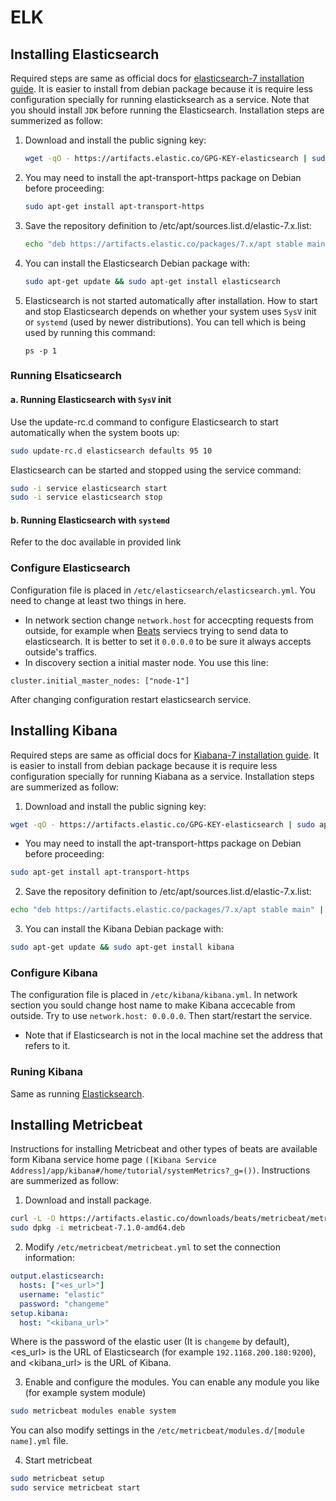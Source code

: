 # ELK

## Installing Elasticsearch
Required steps are same as official docs for  [elasticsearch-7 installation guide](https://www.elastic.co/guide/en/elasticsearch/reference/7.1/deb.html).
It is easier to install from debian package because it is require less configuration
specially for running elasticksearch as a service. 
Note that you should install `JDK` before running the Elasticsearch.
Installation steps are summerized as follow:

1. Download and install the public signing key:
   
    ``` sh
    wget -qO - https://artifacts.elastic.co/GPG-KEY-elasticsearch | sudo apt-key add -
    ```
2. You may need to install the apt-transport-https package on Debian before proceeding:

    ```sh
    sudo apt-get install apt-transport-https
    ``` 
3. Save the repository definition to /etc/apt/sources.list.d/elastic-7.x.list:
    
    ```sh
    echo "deb https://artifacts.elastic.co/packages/7.x/apt stable main" | sudo tee -a /etc/apt/sources.list.d/elastic-7.x.list
    ```
4. You can install the Elasticsearch Debian package with:

    ``` sh
    sudo apt-get update && sudo apt-get install elasticsearch
    ```

5. Elasticsearch is not started automatically after installation. How to start and stop Elasticsearch depends on whether your system uses `SysV` init or `systemd` (used by newer distributions). You can tell which is being used by running this command:
    ```
    ps -p 1
    ```
### Running Elsaticsearch <a name="runelastic"></a>
#### a. Running Elasticsearch with `SysV` init 
Use the update-rc.d command to configure Elasticsearch to start automatically when the system boots up:
 
```sh
sudo update-rc.d elasticsearch defaults 95 10
```
   Elasticsearch can be started and stopped using the service command:

```sh
sudo -i service elasticsearch start
sudo -i service elasticsearch stop
```
#### b. Running Elasticsearch with `systemd`
Refer to the doc available in provided link 

### Configure Elasticsearch
Configuration file is placed in `/etc/elasticsearch/elasticsearch.yml`. You need to change at least two things in here. 
* In network section change `network.host` for accecpting requests from outside, for    example when [Beats](https://www.elastic.co/products/beats) serviecs trying to       send data to elasticsearch. It is better to set it `0.0.0.0` to be sure it always    accepts outside's traffics. 
* In discovery section a initial master node. You use this line:                     

``` 
cluster.initial_master_nodes: ["node-1"] 
```

After changing configuration restart elasticsearch service.

## Installing Kibana
Required steps are same as official docs for [Kiabana-7 installation guide](https://www.elastic.co/guide/en/kibana/current/deb.html). It is easier to install from debian package because it is require less configuration specially for running Kiabana as a service. Installation steps are summerized as follow:

1. Download and install the public signing key:

``` sh
wget -qO - https://artifacts.elastic.co/GPG-KEY-elasticsearch | sudo apt-key add -
```
* You may need to install the apt-transport-https package on Debian before proceeding:

``` sh
sudo apt-get install apt-transport-https
```
2. Save the repository definition to /etc/apt/sources.list.d/elastic-7.x.list:

``` sh
echo "deb https://artifacts.elastic.co/packages/7.x/apt stable main" | sudo tee -a /etc/apt/sources.list.d/elastic-7.x.list
```
 3. You can install the Kibana Debian package with:

````sh
sudo apt-get update && sudo apt-get install kibana
````
### Configure Kibana
The configuration file is placed in `/etc/kibana/kibana.yml`. In network section you sould change host name to make Kibana accecable from outside. Try to use `network.host: 0.0.0.0`. Then start/restart the service.
* Note that if Elasticsearch is not in the local machine set the address that refers to it. 

### Runing Kibana
Same as running [Elasticksearch](#runelastic). 

## Installing Metricbeat

Instructions for installing Metricbeat and other types of beats are available form Kibana service home page `([Kibana Service Address]/app/kibana#/home/tutorial/systemMetrics?_g=())`. Instructions are summerized as follow:

1. Download and install package.
```sh
curl -L -O https://artifacts.elastic.co/downloads/beats/metricbeat/metricbeat-7.1.0-amd64.deb
sudo dpkg -i metricbeat-7.1.0-amd64.deb
```

2. Modify `/etc/metricbeat/metricbeat.yml` to set the connection information:
```yaml
output.elasticsearch:
  hosts: ["<es_url>"]
  username: "elastic"
  password: "changeme"
setup.kibana:
  host: "<kibana_url>"
```

Where <password> is the password of the elastic user (It is `changeme` by default), <es_url> is the URL of Elasticsearch (for example `192.1168.200.180:9200`), and <kibana_url> is the URL of Kibana.


3. Enable and configure the modules. You can enable any module you like (for example system module) 
```sh
sudo metricbeat modules enable system
```
You can also modify settings in the `/etc/metricbeat/modules.d/[module name].yml` file.

4. Start metricbeat

```sh
sudo metricbeat setup
sudo service metricbeat start
```

